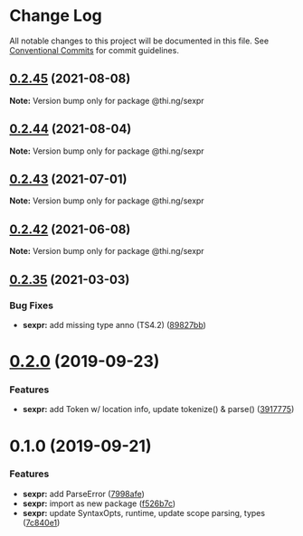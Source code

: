 # Change Log

All notable changes to this project will be documented in this file.
See [Conventional Commits](https://conventionalcommits.org) for commit guidelines.

## [0.2.45](https://github.com/thi-ng/umbrella/compare/@thi.ng/sexpr@0.2.44...@thi.ng/sexpr@0.2.45) (2021-08-08)

**Note:** Version bump only for package @thi.ng/sexpr





## [0.2.44](https://github.com/thi-ng/umbrella/compare/@thi.ng/sexpr@0.2.43...@thi.ng/sexpr@0.2.44) (2021-08-04)

**Note:** Version bump only for package @thi.ng/sexpr





## [0.2.43](https://github.com/thi-ng/umbrella/compare/@thi.ng/sexpr@0.2.42...@thi.ng/sexpr@0.2.43) (2021-07-01)

**Note:** Version bump only for package @thi.ng/sexpr





## [0.2.42](https://github.com/thi-ng/umbrella/compare/@thi.ng/sexpr@0.2.41...@thi.ng/sexpr@0.2.42) (2021-06-08)

**Note:** Version bump only for package @thi.ng/sexpr





## [0.2.35](https://github.com/thi-ng/umbrella/compare/@thi.ng/sexpr@0.2.34...@thi.ng/sexpr@0.2.35) (2021-03-03)


### Bug Fixes

* **sexpr:** add missing type anno (TS4.2) ([89827bb](https://github.com/thi-ng/umbrella/commit/89827bb431a2dabf1087bcd2ac967b253152b9d7))





# [0.2.0](https://github.com/thi-ng/umbrella/compare/@thi.ng/sexpr@0.1.0...@thi.ng/sexpr@0.2.0) (2019-09-23)

### Features

* **sexpr:** add Token w/ location info, update tokenize() & parse() ([3917775](https://github.com/thi-ng/umbrella/commit/3917775))

# 0.1.0 (2019-09-21)

### Features

* **sexpr:** add ParseError ([7998afe](https://github.com/thi-ng/umbrella/commit/7998afe))
* **sexpr:** import as new package ([f526b7c](https://github.com/thi-ng/umbrella/commit/f526b7c))
* **sexpr:** update SyntaxOpts, runtime, update scope parsing, types ([7c840e1](https://github.com/thi-ng/umbrella/commit/7c840e1))
